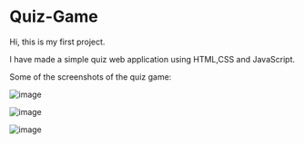 # Quiz-Game

Hi, this is my first project.

I have made a simple quiz web application using HTML,CSS and JavaScript.

Some of the screenshots of the quiz game:

![image](https://github.com/Tarun21p/quiz/assets/127124654/f2dc0d57-ee6b-444c-8115-16be1408acbf)

![image](https://github.com/Tarun21p/quiz/assets/127124654/0a91d693-b04b-4894-a494-662c66ad3e54)


![image](https://github.com/Tarun21p/quiz/assets/127124654/789474b5-2678-49b5-9438-d8d9087109aa)

